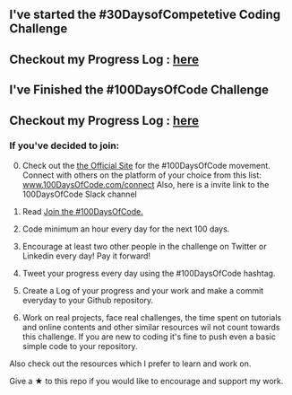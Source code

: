 ## I've started the #30DaysofCompetetive Coding Challenge

## Checkout my Progress Log : [here](https://github.com/AbhiramReddyD/100-Days-of-Code/blob/master/%2330DaysofCompetetive/readme.md)

## I've Finished the #100DaysOfCode Challenge

## Checkout my Progress Log : [here](https://github.com/AbhiramReddyD/100-Days-of-Code/blob/master/%5B2%5DProgressLog.md)

### If you've decided to join:

0.  Check out the [the Official Site](http://100daysofcode.com/) for the #100DaysOfCode movement. Connect with others on the platform of your choice from this list: www.100DaysOfCode.com/connect Also, here is a invite link to the 100DaysOfCode Slack channel

1.  Read [Join the #100DaysOfCode.](https://www.freecodecamp.org/news/join-the-100daysofcode-556ddb4579e4/)

2.  Code minimum an hour every day for the next 100 days.

3.  Encourage at least two other people in the challenge on Twitter or Linkedin every day! Pay it forward!

4.  Tweet your progress every day using the #100DaysOfCode hashtag.

5.  Create a Log of your progress and your work and make a commit everyday to your Github repository.

6.  Work on real projects, face real challenges, the time spent on tutorials and online contents and other similar resources wil not count towards this challenge. If you are new to coding it's fine to push even a basic simple code to your repository.

Also check out the resources which I prefer to learn and work on.

Give a &#9733; to this repo if you would like to encourage and support my work.
